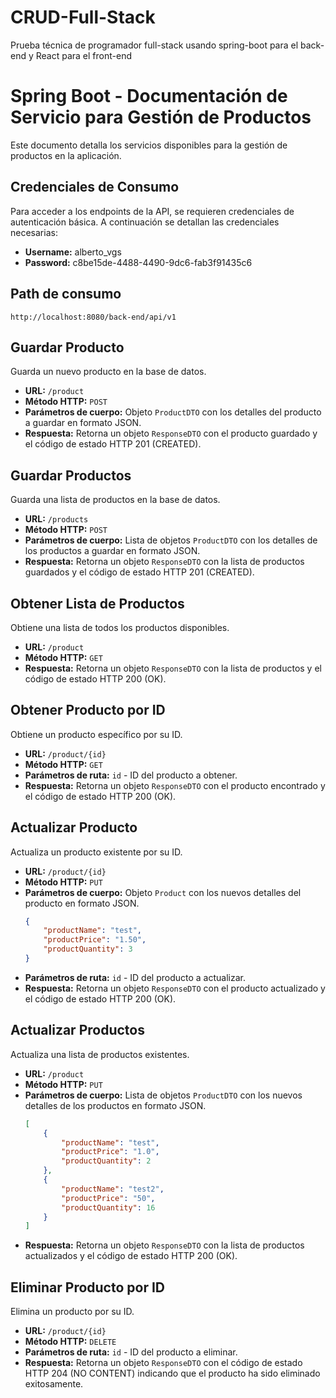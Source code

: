 # CRUD-Full-Stack
Prueba técnica de programador full-stack usando spring-boot para el back-end y React para el front-end 

# Spring Boot - Documentación de Servicio para Gestión de Productos

Este documento detalla los servicios disponibles para la gestión de productos en la aplicación.

## Credenciales de Consumo

Para acceder a los endpoints de la API, se requieren credenciales de autenticación básica. A continuación se detallan las credenciales necesarias:

- **Username:** alberto_vgs
- **Password:** c8be15de-4488-4490-9dc6-fab3f91435c6


## Path de consumo

`http://localhost:8080/back-end/api/v1`

## Guardar Producto

Guarda un nuevo producto en la base de datos.

- **URL:** `/product`
- **Método HTTP:** `POST`
- **Parámetros de cuerpo:** Objeto `ProductDTO` con los detalles del producto a guardar en formato JSON.
- **Respuesta:** Retorna un objeto `ResponseDTO` con el producto guardado y el código de estado HTTP 201 (CREATED).

## Guardar Productos

Guarda una lista de productos en la base de datos.

- **URL:** `/products`
- **Método HTTP:** `POST`
- **Parámetros de cuerpo:** Lista de objetos `ProductDTO` con los detalles de los productos a guardar en formato JSON.
- **Respuesta:** Retorna un objeto `ResponseDTO` con la lista de productos guardados y el código de estado HTTP 201 (CREATED).

## Obtener Lista de Productos

Obtiene una lista de todos los productos disponibles.

- **URL:** `/product`
- **Método HTTP:** `GET`
- **Respuesta:** Retorna un objeto `ResponseDTO` con la lista de productos y el código de estado HTTP 200 (OK).

## Obtener Producto por ID

Obtiene un producto específico por su ID.

- **URL:** `/product/{id}`
- **Método HTTP:** `GET`
- **Parámetros de ruta:** `id` - ID del producto a obtener.
- **Respuesta:** Retorna un objeto `ResponseDTO` con el producto encontrado y el código de estado HTTP 200 (OK).

## Actualizar Producto

Actualiza un producto existente por su ID.

- **URL:** `/product/{id}`
- **Método HTTP:** `PUT`
- **Parámetros de cuerpo:** Objeto `Product` con los nuevos detalles del producto en formato JSON.
    ```json
    {
        "productName": "test",
        "productPrice": "1.50",
        "productQuantity": 3
    }
    ```
- **Parámetros de ruta:** `id` - ID del producto a actualizar.
- **Respuesta:** Retorna un objeto `ResponseDTO` con el producto actualizado y el código de estado HTTP 200 (OK).

## Actualizar Productos

Actualiza una lista de productos existentes.

- **URL:** `/product`
- **Método HTTP:** `PUT`
- **Parámetros de cuerpo:** Lista de objetos `ProductDTO` con los nuevos detalles de los productos en formato JSON.
    ```json
    [
        {
            "productName": "test",
            "productPrice": "1.0",
            "productQuantity": 2
        },
        {
            "productName": "test2",
            "productPrice": "50",
            "productQuantity": 16
        }
    ]
    ```
- **Respuesta:** Retorna un objeto `ResponseDTO` con la lista de productos actualizados y el código de estado HTTP 200 (OK).

## Eliminar Producto por ID

Elimina un producto por su ID.

- **URL:** `/product/{id}`
- **Método HTTP:** `DELETE`
- **Parámetros de ruta:** `id` - ID del producto a eliminar.
- **Respuesta:** Retorna un objeto `ResponseDTO` con el código de estado HTTP 204 (NO CONTENT) indicando que el producto ha sido eliminado exitosamente.

